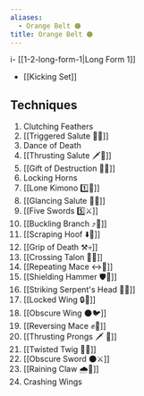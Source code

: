 ```yaml
---
aliases:
  - Orange Belt 🟠
title: Orange Belt 🟠
---
```


i- [[1-2-long-form-1|Long Form 1]]
- [[Kicking Set]]
## Techniques

1. Clutching Feathers
2. [[Triggered Salute 🔫🫡]]
3. Dance of Death
4. [[Thrusting Salute 🗡️🫡]]
5. [[Gift of Destruction 🎁💥]]
6. Locking Horns
7. [[Lone Kimono 1️⃣👘]]
8. [[Glancing Salute 👀🫡]]
9. [[Five Swords 5️⃣⚔️]]
10. [[Buckling Branch ⤴️🌳]]
11. [[Scraping Hoof ⬇️🐎]]
12. [[Grip of Death ⚒️💀]]
13. [[Crossing Talon 🔀🦅]]
14. [[Repeating Mace ↔️👊]]
15. [[Shielding Hammer 🛡️🔨]]
16. [[Striking Serpent's Head 🎳🐍]]
17. [[Locked Wing 🔒🪽]]
18. [[Obscure Wing 🌑🐦]]
19. [[Reversing Mace ✊🔄]]
20. [[Thrusting Prongs 🗡️ 🍴]]
21. [[Twisted Twig 🔀🌿]]
22. [[Obscure Sword 🌑⚔️]]
23. [[Raining Claw 🌧️🐯]]
24. Crashing Wings
